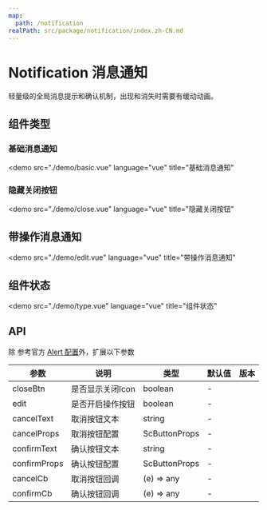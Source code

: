```yaml
---
map:
  path: /notification
realPath: src/package/notification/index.zh-CN.md
---
```


# Notification 消息通知

轻量级的全局消息提示和确认机制，出现和消失时需要有缓动动画。

## 组件类型

### 基础消息通知

<demo src="./demo/basic.vue"
  language="vue"
  title="基础消息通知"
  >
</demo>

### 隐藏关闭按钮

<demo src="./demo/close.vue"
  language="vue"
  title="隐藏关闭按钮"
  >
</demo>

## 带操作消息通知

<demo src="./demo/edit.vue"
  language="vue"
  title="带操作消息通知"
  >
</demo>

## 组件状态

<demo src="./demo/type.vue"
  language="vue"
  title="组件状态"
  >
</demo>

## API

除 参考官方 [Alert 配置](https://2x.antdv.com/components/notification-cn#API)外，扩展以下参数

| 参数 | 说明 | 类型 | 默认值 | 版本 |
| --- | --- | --- | --- | --- |
| closeBtn | 是否显示关闭Icon | boolean | - |  |
| edit | 是否开启操作按钮 | boolean | - |  |
| cancelText | 取消按钮文本 | string | - |  |
| cancelProps | 取消按钮配置 | ScButtonProps | - |  |
| confirmText | 确认按钮文本 | string | - |  |
| confirmProps | 确认按钮配置 | ScButtonProps | - |  |
| cancelCb | 取消按钮回调 | (e) => any | - |  |
| confirmCb | 确认按钮回调 | (e) => any | - |  |
